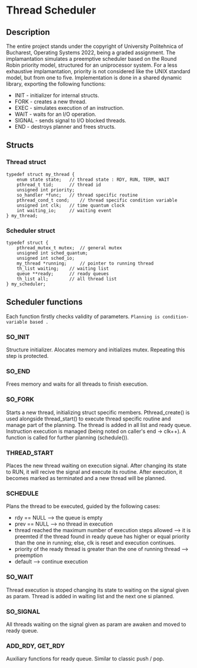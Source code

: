 # Thread Scheduler

## Description
The entire project stands under the copyright of University Politehnica of Bucharest, Operating Systems 2022, being a graded assignment.
The implamantation simulates a preemptive scheduler based on the Round Robin priority model, structured for an uniprocessor system. For a less exhaustive implamantation, priority is not considered like the UNIX standard model, but from one to five.
Implementation is done in a shared dynamic library, exporting the following functions:
* INIT - initializer for internal structs.
* FORK - creates a new thread.
* EXEC - simulates execution of an instruction.
* WAIT - waits for an I/O operation.
* SIGNAL - sends signal to I/O blocked threads.
* END - destroys planner and frees structs.

## Structs
### Thread struct
```
typedef struct my_thread {
	enum state state; 	// thread state : RDY, RUN, TERM, WAIT
	pthread_t tid; 		// thread id
	unsigned int priority;
	so_handler *func;	// thread specific routine
	pthread_cond_t cond; 	// thread specific condition variable
	unsigned int clk;	// time quantum clock
	int waiting_io; 	// waiting event
} my_thread;
```
### Scheduler struct 
```
typedef struct {
	pthread_mutex_t mutex; 	// general mutex
	unsigned int sched_quantum;
	unsigned int sched_io; 
	my_thread *running; 	// pointer to running thread
	th_list waiting; 	// waiting list
	queue **ready; 		// ready queues
	th_list all; 		// all thread list
} my_scheduler;
```

## Scheduler functions
Each function firstly checks validity of parameters.
` Planning is condition-variable based . `
### SO_INIT
Structure initializer. Alocates memory and initializes mutex. Repeating this step is protected.
### SO_END
Frees memory and waits for all threads to finish execution.
### SO_FORK
Starts a new thread, initializing struct specific members. Pthread_create() is used alongside thread_start() to execute thread specific routine and manage part of the planning. The thread is added in all list and ready queue. Instruction execution is managed (being noted on caller's end -> clk++). A function is called for further planning (schedule()).
### THREAD_START 
Places the new thread waiting on execution signal. After changing its state to RUN, it will recive the signal and execute its routine. After execution, it becomes marked as terminated and a new thread will be planned.
### SCHEDULE
Plans the thread to be executed, guided by the following cases:
* rdy == NULL --> the queue is empty
* prev == NULL --> no thread in execution
* thread reached the maximum number of execution steps allowed --> it is preemted if the thread found in ready queue has higher or equal priority than the one in running; else, clk is reset and execution continues.
* priority of the ready thread is greater than the one of running thread --> preemption
* default --> continue execution
### SO_WAIT 
Thread execution is stoped changing its state to waiting on the signal given as param. Thread is added in waiting list and the next one si planned.
### SO_SIGNAL 
All threads waiting on the signal given as param are awaken and moved to ready queue.
### ADD_RDY, GET_RDY
Auxiliary functions for ready queue. Similar to classic push / pop.

